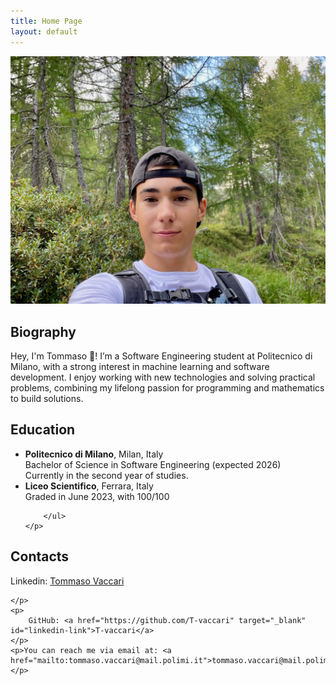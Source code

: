 ```yaml
---
title: Home Page
layout: default
---
```



<img src="assets/images/IMG_4406.jpeg" alt=" Photo" class="profile-pic">

<section id="Biography">
    <h2>Biography</h2>
    <!-- Inserisci qui la tua foto -->
    <!--<img src="img.jpeg" alt="Foto di Tommaso" class="profile-pic"> -->
    <p>
      Hey, I'm Tommaso 👋! I’m a Software Engineering student at Politecnico di Milano, with a strong interest in machine learning and software development. I enjoy working with new technologies and solving practical problems, combining my lifelong passion for programming and mathematics to build solutions.
    </p>
</section>



<section id="Education">
    <h2>Education</h2>
    <p>
        <ul>
            <li><strong>Politecnico di Milano</strong>, Milan, Italy<br>
                Bachelor of Science in Software Engineering (expected 2026)<br>
                Currently in the second year of studies.
            </li>
            <li><strong>Liceo Scientifico</strong>, Ferrara, Italy<br>
                Graded in June 2023, with 100/100
            </li>

            
        </ul>
    </p>
</section>


<section id="contacts">
    <h2>Contacts</h2>
    <p>
        Linkedin: <a href="https://www.linkedin.com/in/tommaso-vaccari-97b36b298/" target="_blank" id="linkedin-link">Tommaso Vaccari</a>
        
    </p>
    <p>
        GitHub: <a href="https://github.com/T-vaccari" target="_blank" id="linkedin-link">T-vaccari</a>
    </p>
    <p>You can reach me via email at: <a href="mailto:tommaso.vaccari@mail.polimi.it">tommaso.vaccari@mail.polimi.it</a></p>
</section>
